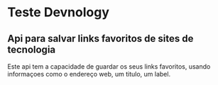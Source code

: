 # Teste Devnology

## Api para salvar links favoritos de sites de tecnologia

Este api tem a capacidade de guardar os seus links favoritos, usando informaçoes como o endereço web, um titulo, um label.